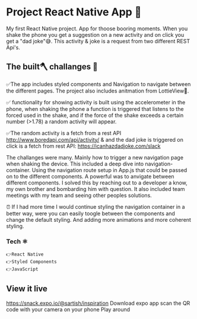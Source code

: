 # Project React Native App 📱
My first React Native project. App for thoose booring moments. When you shake the phone you get a suggestion on a new activity and on click you get a "dad joke"😅. This activity & joke is a request from two different REST Api's. 

## The built🪓 challanges 🤯 

✅The app includes styled components and Navigation to navigate between the different pages. The project also includes anitmation from LottieView🎨.

✅ functionality for showing activity is built using the accelerometer in the phone, when shaking the phone a function is triggered that listens to the forced used in the shake, and if the force of the shake exceeds a certain number (>1.78) a random activity will appear. 

✅The random activity is a fetch from a rest API http://www.boredapi.com/api/activity/ & and the dad joke is triggered on click is a fetch from rest API: https://icanhazdadjoke.com/slack

The challanges were many. Mainly how to trigger a new navigation page when shaking the device. This included a deep dive into navigation-container. Using the navigation route setup in App.js that could be passed on to the different components. A powerful was to anvigate between different components. I solved this by reaching out to a developer a know, my own brother and bombarding him with question. It also included team meetings with my team and seeing other peoples solutions. 

⏰ If I had more time I would continue styling the navigation container in a better way, were you can easily toogle between the components and change the default styling. And adding more animations and more coherent styling.

### Tech ⚛️
    👉React Native
    👉Styled Components
    👉JavaScript

## View it live

https://snack.expo.io/@sartish/inspiration
Download expo app
scan the QR code with your camera on your phone
Play around 

